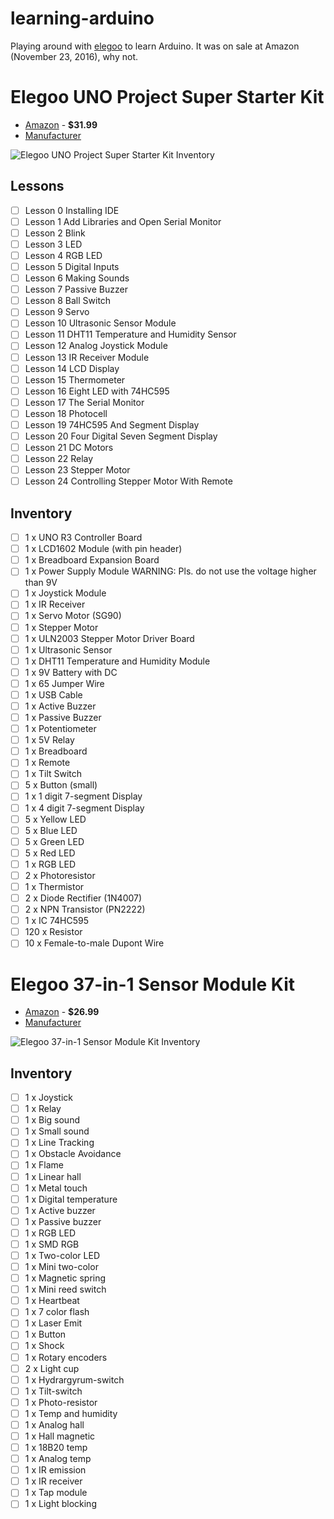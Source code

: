# learning-arduino
Playing around with [elegoo](https://www.elegoo.com/) to learn Arduino. It was on sale at Amazon (November 23, 2016), why not.

# Elegoo UNO Project Super Starter Kit
* [Amazon](https://www.amazon.com/gp/product/B01D8KOZF4/) - **$31.99**
* [Manufacturer](https://www.elegoo.com/product/elegoo-uno-project-super-starter-kit/)

![Elegoo UNO Project Super Starter Kit Inventory](https://github.com/thomasnguyencom/learning-arduino/blob/learning/docs/super-starter-kit-500x500.jpg)

## Lessons
 - [ ] Lesson 0 Installing IDE
 - [ ] Lesson 1 Add Libraries and Open Serial Monitor
 - [ ] Lesson 2 Blink
 - [ ] Lesson 3 LED
 - [ ] Lesson 4 RGB LED
 - [ ] Lesson 5 Digital Inputs
 - [ ] Lesson 6 Making Sounds
 - [ ] Lesson 7 Passive Buzzer
 - [ ] Lesson 8 Ball Switch
 - [ ] Lesson 9 Servo
 - [ ] Lesson 10 Ultrasonic Sensor Module
 - [ ] Lesson 11 DHT11 Temperature and Humidity Sensor
 - [ ] Lesson 12 Analog Joystick Module
 - [ ] Lesson 13 IR Receiver Module
 - [ ] Lesson 14 LCD Display
 - [ ] Lesson 15 Thermometer
 - [ ] Lesson 16 Eight LED with 74HC595
 - [ ] Lesson 17 The Serial Monitor
 - [ ] Lesson 18 Photocell
 - [ ] Lesson 19 74HC595 And Segment Display
 - [ ] Lesson 20 Four Digital Seven Segment Display
 - [ ] Lesson 21 DC Motors
 - [ ] Lesson 22 Relay
 - [ ] Lesson 23 Stepper Motor
 - [ ] Lesson 24 Controlling Stepper Motor With Remote

## Inventory
 -  [ ]  1 x UNO R3 Controller Board 
 -  [ ]  1 x LCD1602 Module (with pin header) 
 -  [ ]  1 x Breadboard Expansion Board 
 -  [ ]  1 x Power Supply Module WARNING: Pls. do not use the voltage higher than 9V 
 -  [ ]  1 x Joystick Module 
 -  [ ]  1 x IR Receiver 
 -  [ ]  1 x Servo Motor (SG90) 
 -  [ ]  1 x Stepper Motor 
 -  [ ]  1 x ULN2003 Stepper Motor Driver Board 
 -  [ ]  1 x Ultrasonic Sensor 
 -  [ ]  1 x DHT11 Temperature and Humidity Module 
 -  [ ]  1 x 9V Battery with DC 
 -  [ ]  1 x 65 Jumper Wire 
 -  [ ]  1 x USB Cable 
 -  [ ]  1 x Active Buzzer 
 -  [ ]  1 x Passive Buzzer 
 -  [ ]  1 x Potentiometer 
 -  [ ]  1 x 5V Relay 
 -  [ ]  1 x Breadboard 
 -  [ ]  1 x Remote 
 -  [ ]  1 x Tilt Switch 
 -  [ ]  5 x Button (small) 
 -  [ ]  1 x 1 digit 7-segment Display 
 -  [ ]  1 x 4 digit 7-segment Display 
 -  [ ]  5 x Yellow LED 
 -  [ ]  5 x Blue LED 
 -  [ ]  5 x Green LED 
 -  [ ]  5 x Red LED 
 -  [ ]  1 x RGB LED 
 -  [ ]  2 x Photoresistor 
 -  [ ]  1 x Thermistor 
 -  [ ]  2 x Diode Rectifier (1N4007) 
 -  [ ]  2 x NPN Transistor (PN2222) 
 -  [ ]  1 x IC 74HC595 
 -  [ ]  120 x Resistor 
 -  [ ]  10 x Female-to-male Dupont Wire
 
# Elegoo 37-in-1 Sensor Module Kit 
* [Amazon](https://www.amazon.com/gp/product/B009OVGKTQ/) - **$26.99**
* [Manufacturer](https://www.elegoo.com/product/elegoo-37-in-1-sensor-module-kit/)

![Elegoo 37-in-1 Sensor Module Kit Inventory](https://github.com/thomasnguyencom/learning-arduino/blob/learning/docs/37-in-1-kit-list-500x500.jpg)

## Inventory
 -  [ ] 1 x Joystick
 -  [ ] 1 x Relay
 -  [ ] 1 x Big sound
 -  [ ] 1 x Small sound
 -  [ ] 1 x Line Tracking
 -  [ ] 1 x Obstacle Avoidance
 -  [ ] 1 x Flame
 -  [ ] 1 x Linear hall
 -  [ ] 1 x Metal touch
 -  [ ] 1 x Digital temperature
 -  [ ] 1 x Active buzzer
 -  [ ] 1 x Passive buzzer
 -  [ ] 1 x RGB LED
 -  [ ] 1 x SMD RGB
 -  [ ] 1 x Two-color LED
 -  [ ] 1 x Mini two-color
 -  [ ] 1 x Magnetic spring
 -  [ ] 1 x Mini reed switch
 -  [ ] 1 x Heartbeat
 -  [ ] 1 x 7 color flash
 -  [ ] 1 x Laser Emit
 -  [ ] 1 x Button
 -  [ ] 1 x Shock
 -  [ ] 1 x Rotary encoders
 -  [ ] 2 x Light cup
 -  [ ] 1 x Hydrargyrum-switch
 -  [ ] 1 x Tilt-switch
 -  [ ] 1 x Photo-resistor
 -  [ ] 1 x Temp and humidity
 -  [ ] 1 x Analog hall
 -  [ ] 1 x Hall magnetic
 -  [ ] 1 x 18B20 temp
 -  [ ] 1 x Analog temp
 -  [ ] 1 x IR emission
 -  [ ] 1 x IR receiver
 -  [ ] 1 x Tap module
 -  [ ] 1 x Light blocking
